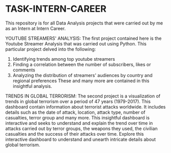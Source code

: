 # TASK-INTERN-CAREER
This repository is for all Data Analysis projects that were carried out by me as an Intern at Intern Career.

YOUTUBE STREAMERS' ANALYSIS:
The first project contained here is the Youtube Streamer Analysis that was carried out using Python. This particular project delved into the following:
1. Identifying trends among top youtube streamers
2. Finding a correlation between the number of subscribers, likes or comments
3. Analyzing the distribution of streamers' audiences by country and regional preferences
These and many more are contained in this insightful analysis.

TRENDS IN GLOBAL TERRORISM:
The second project is a visualization of trends in global terrorism over a period of 47 years (1979-2017). This dashboard contain information about terrorist attacks worldwide. It includes details such as the date of attack, location, attack type, number of casualties, terror group and many more. This insightful dashboard is interactive and seeks to understand and explain the trend over time in attacks carried out by terror groups, the weapons they used, the civilian casualties and the success of their attacks over time. 
Explore this interactive dashboard to understand and unearth intricate details about global terrorism.
